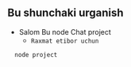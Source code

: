 ## Bu shunchaki urganish
- Salom Bu node Chat project
  - `Raxmat etibor uchun`
```
  node project 
```
 
